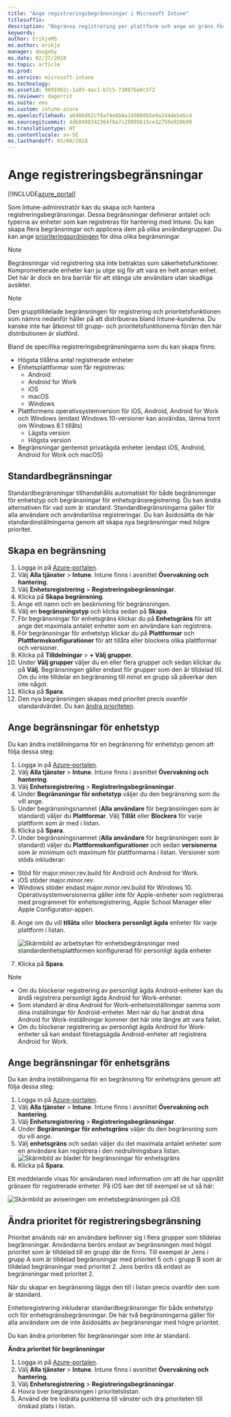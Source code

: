 ```yaml
---
title: "Ange registreringsbegränsningar i Microsoft Intune"
titlesuffix: 
description: "Begränsa registrering per plattform och ange en gräns för enhetsregistrering i Intune."
keywords: 
author: ErikjeMS
ms.author: erikje
manager: dougeby
ms.date: 02/27/2018
ms.topic: article
ms.prod: 
ms.service: microsoft-intune
ms.technology: 
ms.assetid: 9691982c-1a03-4ac1-b7c5-73087be8c5f2
ms.reviewer: dagerrit
ms.suite: ems
ms.custom: intune-azure
ms.openlocfilehash: a6466d62cf8af4e6b8a14980db5e9a244deb45c4
ms.sourcegitcommit: 4db0498342364f8a7c28995b15ce32759e920b99
ms.translationtype: HT
ms.contentlocale: sv-SE
ms.lasthandoff: 03/08/2018
---
```

# <a name="set-enrollment-restrictions"></a>Ange registreringsbegränsningar

[!INCLUDE[azure_portal](./includes/azure_portal.md)]

Som Intune-administratör kan du skapa och hantera registreringsbegränsningar. Dessa begränsningar definierar antalet och typerna av enheter som kan registreras för hantering med Intune. Du kan skapa flera begränsningar och applicera dem på olika användargrupper. Du kan ange [prioriteringsordningen](#change-enrollment-restriction-priority) för dina olika begränsningar.

>[!NOTE]
>Begränsningar vid registrering ska inte betraktas som säkerhetsfunktioner. Komprometterade enheter kan ju utge sig för att vara en helt annan enhet. Det här är dock en bra barriär för att stänga ute användare utan skadliga avsikter.

>[!NOTE]
>Den grupptilldelade begränsningen för registrering och prioritetsfunktionen som nämns nedanför håller på att distribueras bland Intune-kunderna. Du kanske inte har åtkomst till grupp- och prioritetsfunktionerna förrän den här distributionen är slutförd.

Bland de specifika registreringsbegränsningarna som du kan skapa finns:

- Högsta tillåtna antal registrerade enheter
- Enhetsplattformar som får registreras:
  - Android
  - Android for Work
  - iOS
  - macOS
  - Windows
- Plattformens operativsystemversion för iOS, Android, Android for Work och Windows (endast Windows 10-versioner kan användas, lämna tomt om Windows 8.1 tillåts)
  - Lägsta version
  - Högsta version
- Begränsningar gentemot privatägda enheter (endast iOS, Android, Android for Work och macOS)

## <a name="default-restrictions"></a>Standardbegränsningar

Standardbegränsningar tillhandahålls automatiskt för både begränsningar för enhetstyp och begränsningar för enhetsgränsregistrering. Du kan ändra alternativen för vad som är standard. Standardbegränsningarna gäller för alla användare och användarlösa registreringar. Du kan åsidosätta de här standardinställningarna genom att skapa nya begränsningar med högre prioritet.

## <a name="create-a-restriction"></a>Skapa en begränsning

1. Logga in på [Azure-portalen](https://portal.azure.com).
2. Välj **Alla tjänster** > **Intune**. Intune finns i avsnittet **Övervakning och hantering**.
3. Välj **Enhetsregistrering** > **Registreringsbegränsningar**.
4. Klicka på **Skapa begränsning**.
5. Ange ett namn och en beskrivning för begränsningen.
6. Välj en **begränsningstyp** och klicka sedan på **Skapa**.
7. För begränsningar för enhetsgräns klickar du på **Enhetsgräns** för att ange det maximala antalet enheter som en användare kan registrera.
8. För begränsningar för enhetstyp klickar du på **Plattformar** och **Plattformskonfigurationer** för att tillåta eller blockera olika plattformar och versioner.
9. Klicka på **Tilldelningar** > **+ Välj grupper**.
10. Under **Välj grupper** väljer du en eller flera grupper och sedan klickar du på **Välj**. Begränsningen gäller endast för grupper som den är tilldelad till. Om du inte tilldelar en begränsning till minst en grupp så påverkar den inte något.
11. Klicka på **Spara**.
12. Den nya begränsningen skapas med prioritet precis ovanför standardvärdet. Du kan [ändra prioriteten](#change-enrollment-restriction-priority).

## <a name="set-device-type-restrictions"></a>Ange begränsningar för enhetstyp

Du kan ändra inställningarna för en begränsning för enhetstyp genom att följa dessa steg:

1. Logga in på [Azure-portalen](https://portal.azure.com).
2. Välj **Alla tjänster** > **Intune**. Intune finns i avsnittet **Övervakning och hantering**.
3. Välj **Enhetsregistrering** > **Registreringsbegränsningar**.
4. Under **Begränsningar för enhetstyp** väljer du den begränsning som du vill ange.
5. Under begränsningsnamnet (**Alla användare** för begränsningen som är standard) väljer du **Plattformar**. Välj **Tillåt** eller **Blockera** för varje plattform som är med i listan.
6. Klicka på **Spara**.
7. Under begränsningsnamnet (**Alla användare** för begränsningen som är standard) väljer du **Plattformskonfigurationer** och sedan **versionerna**  som är minimum och maximum för plattformarna i listan. Versioner som stöds inkluderar:
  - Stöd för major.minor.rev.build för Android och Android for Work.
  - iOS stöder major.minor.rev.
  - Windows stöder endast major.minor.rev.build för Windows 10.
  Operativsystemversionerna gäller inte för Apple-enheter som registreras med programmet för enhetsregistrering, Apple School Manager eller Apple Configurator-appen.
6. Ange om du vill **tillåta** eller **blockera** **personligt ägda** enheter för varje plattform i listan.

    ![Skärmbild av arbetsytan för enhetsbegränsningar med standardenhetsplattformen konfigurerad för personligt ägda enheter](media/device-restrictions-platform-configurations.png)
7. Klicka på **Spara**.

>[!NOTE]
>- Om du blockerar registrering av personligt ägda Android-enheter kan du ändå registrera personligt ägda Android for Work-enheter.
>- Som standard är dina Android for Work-enhetsinställningar samma som dina inställningar för Android-enheter. Men när du har ändrat dina Android for Work-inställningar kommer det här inte längre att vara fallet.
>- Om du blockerar registrering av personligt ägda Android for Work-enheter så kan endast företagsägda Android-enheter att registrera Android for Work.

## <a name="set-device-limit-restrictions"></a>Ange begränsningar för enhetsgräns

Du kan ändra inställningarna för en begränsning för enhetsgräns genom att följa dessa steg:

1. Logga in på [Azure-portalen](https://portal.azure.com).
2. Välj **Alla tjänster** > **Intune**. Intune finns i avsnittet **Övervakning och hantering**.
3. Välj **Enhetsregistrering** > **Registreringsbegränsningar**.
4. Under **Begränsningar för enhetsgräns** väljer du den begränsning som du vill ange.
5. Välj **enhetsgräns** och sedan väljer du det maximala antalet enheter som en användare kan registrera i den nedrullningsbara listan.
    ![Skärmbild av bladet för begränsningar för enhetsgräns](./media/device-restrictions-limit.png)
4. Klicka på **Spara**.

Ett meddelande visas för användaren med information om att de har uppnått gränsen för registrerade enheter. På iOS kan det till exempel se ut så här:

![Skärmbild av aviseringen om enhetsbegränsningen på iOS](./media/enrollment-restrictions-ios-set-limit-notification.png)

## <a name="change-enrollment-restriction-priority"></a>Ändra prioritet för registreringsbegränsning

Prioritet används när en användare befinner sig i flera grupper som tilldelas begränsningar. Användarna berörs endast av begränsningen med högst prioritet som är tilldelad till en grupp där de finns. Till exempel är Jens i grupp A som är tilldelad begränsningar med prioritet 5 och i grupp B som är tilldelad begränsningar med prioritet 2. Jens berörs då endast av begränsningar med prioritet 2.

När du skapar en begränsning läggs den till i listan precis ovanför den som är standard.

Enhetsregistrering inkluderar standardbegränsningar för både enhetstyp och för enhetsgränsbegränsningar. De här två begränsningarna gäller för alla användare om de inte åsidosätts av begränsningar med högre prioritet.

Du kan ändra prioriteten för begränsningar som inte är standard.

**Ändra prioritet för begränsningar**

1. Logga in på [Azure-portalen](https://portal.azure.com).
2. Välj **Alla tjänster** > **Intune**. Intune finns i avsnittet **Övervakning och hantering**.
3. Välj **Enhetsregistrering** > **Registreringsbegränsningar**.
4. Hovra över begränsningen i prioritetslistan.
5. Använd de tre lodräta punkterna till vänster och dra prioriteten till önskad plats i listan.
